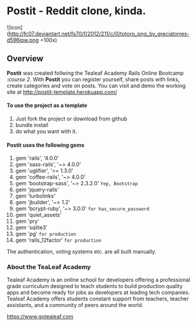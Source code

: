 # Postit - Reddit clone, kinda.

![icon](http://fc07.deviantart.net/fs70/f/2012/211/c/0/totoro_png_by_greciatorres-d596jpw.png =100x)

## Overview

**Postit** was created follwing the Tealeaf Academy Rails Online Bootcamp *:course 2*. With **Postit** you can register yourself, share posts with links, create categories and vote on posts. You can visit and demo the working site at <http://postit-template.herokuapp.com/>

####  To use the project as a template
1. Just fork the project or download from github
2. bundle install
3. do what you want with it.

####  Postit uses the following gems

1. gem 'rails', '4.0.0'
2. gem 'sass-rails', '~> 4.0.0'
3. gem 'uglifier', '>= 1.3.0'
4. gem 'coffee-rails', '~> 4.0.0'
5. gem 'bootstrap-sass', '~> 2.3.2.0' `Yep, Bootstrap` 
6. gem 'jquery-rails'
7. gem 'turbolinks'
8. gem 'jbuilder', '~> 1.2'
9. gem 'bcrypt-ruby', '~> 3.0.0' `for has_secure_password`
10. gem 'quiet_assets'
11. gem 'pry'
12. gem 'sqlite3'
13. gem 'pg' `for production` 
14. gem 'rails_12factor' `for production` 

The authentication, voting systems etc. are all built manually.

### About the TeaLeaf Academy
Tealeaf Academy is an online school for developers offering a professional grade curriculum designed to teach students to build production quality apps and become ready for jobs as developers at leading tech companies. Tealeaf Academy offers students constant support from teachers, teacher assistants, and a community of peers around the world.

<https://www.gotealeaf.com>